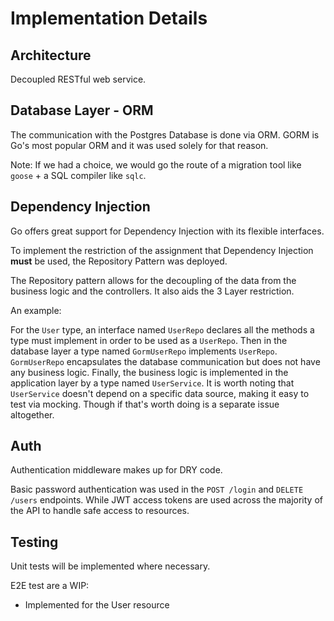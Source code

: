 # Implementation Details

## Architecture

Decoupled RESTful web service.

## Database Layer - ORM

The communication with the Postgres Database is done via ORM. GORM is Go's most popular ORM and it was used solely for that reason.

Note: If we had a choice, we would go the route of a migration tool like `goose` + a SQL compiler like `sqlc`.

## Dependency Injection

Go offers great support for Dependency Injection with its flexible interfaces.

To implement the restriction of the assignment that Dependency Injection **must** be used, the Repository Pattern was deployed.

The Repository pattern allows for the decoupling of the data from the business logic and the controllers. It also aids the 3 Layer restriction.

An example:

For the `User` type, an interface named `UserRepo` declares all the methods a type must implement in order to be used as a `UserRepo`. 
Then in the database layer a type named `GormUserRepo` implements `UserRepo`. `GormUserRepo` encapsulates the database communication but does not have any business logic. 
Finally, the business logic is implemented in the application layer by a type named `UserService`.
It is worth noting that `UserService` doesn't depend on a specific data source, making it easy to test via mocking. Though if that's worth doing is a separate issue altogether.

## Auth

Authentication middleware makes up for DRY code.

Basic password authentication was used in the `POST /login` and `DELETE /users` endpoints. While JWT access tokens are used across the majority of the API to handle safe access to resources.

## Testing

Unit tests will be implemented where necessary.

E2E test are a WIP:
* Implemented for the User resource
